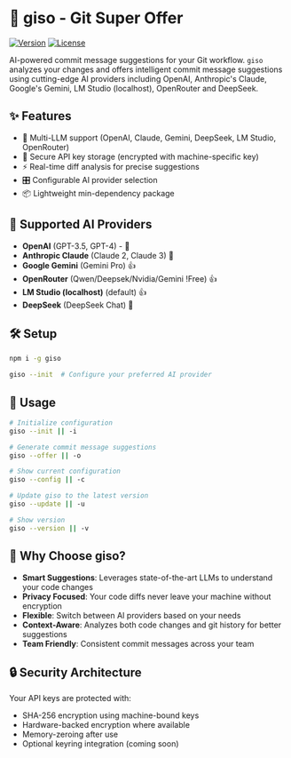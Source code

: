 # 🚀 giso - Git Super Offer

[![Version](https://img.shields.io/npm/v/giso.svg)](https://www.npmjs.com/package/giso)
[![License](https://img.shields.io/badge/license-MIT-blue.svg)](https://opensource.org/licenses/MIT)

AI-powered commit message suggestions for your Git workflow. `giso` analyzes your changes and offers intelligent commit message suggestions using cutting-edge AI providers including OpenAI, Anthropic's Claude, Google's Gemini, LM Studio (localhost), OpenRouter and DeepSeek.

## ✨ Features

- 🤖 Multi-LLM support (OpenAI, Claude, Gemini, DeepSeek, LM Studio, OpenRouter)
- 🔐 Secure API key storage (encrypted with machine-specific key)
- ⚡️ Real-time diff analysis for precise suggestions
- 🎛️ Configurable AI provider selection
- 📦 Lightweight min-dependency package

## 🔌 Supported AI Providers

- **OpenAI** (GPT-3.5, GPT-4) - 🤫
- **Anthropic Claude** (Claude 2, Claude 3) 🤫
- **Google Gemini** (Gemini Pro) 👍
- **OpenRouter** (Qwen/Deepsek/Nvidia/Gemini !Free) 👍
- **LM Studio (localhost)** (default) 👍
- **DeepSeek** (DeepSeek Chat) 🤫

## 🛠️ Setup

```bash
npm i -g giso
```

```bash
giso --init  # Configure your preferred AI provider
```

## 🚀 Usage

```bash
# Initialize configuration
giso --init || -i

# Generate commit message suggestions
giso --offer || -o

# Show current configuration
giso --config || -c

# Update giso to the latest version
giso --update || -u

# Show version
giso --version || -v
```

## 🌟 Why Choose giso?

- **Smart Suggestions**: Leverages state-of-the-art LLMs to understand your code changes
- **Privacy Focused**: Your code diffs never leave your machine without encryption
- **Flexible**: Switch between AI providers based on your needs
- **Context-Aware**: Analyzes both code changes and git history for better suggestions
- **Team Friendly**: Consistent commit messages across your team

## 🔒 Security Architecture

Your API keys are protected with:

- SHA-256 encryption using machine-bound keys
- Hardware-backed encryption where available
- Memory-zeroing after use
- Optional keyring integration (coming soon)
